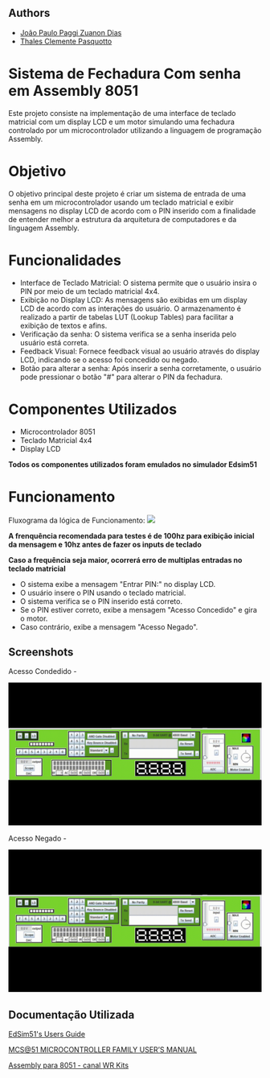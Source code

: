 
## Authors

- [João Paulo Paggi Zuanon Dias](https://github.com/nullifidianz)
- [Thales Clemente Pasquotto](https://github.com/thaleeews)

# Sistema de Fechadura Com senha em Assembly 8051

Este projeto consiste na implementação de uma interface de teclado matricial com um display LCD e um motor simulando uma fechadura controlado por um microcontrolador utilizando a linguagem de programação Assembly.

# Objetivo
O objetivo principal deste projeto é criar um sistema de entrada de uma senha em um microcontrolador usando um teclado matricial e exibir mensagens no display LCD de acordo com o PIN inserido com a finalidade de entender melhor a estrutura da arquitetura de computadores e da linguagem Assembly.

# Funcionalidades
- Interface de Teclado Matricial: O sistema permite que o usuário insira o PIN por meio de um teclado matricial 4x4.
- Exibição no Display LCD: As mensagens são exibidas em um display LCD de acordo com as interações do usuário. O armazenamento é realizado a partir de tabelas LUT (Lookup Tables) para facilitar a exibição de textos e afins.
- Verificação da senha: O sistema verifica se a senha inserida pelo usuário está correta.
- Feedback Visual: Fornece feedback visual ao usuário através do display LCD, indicando se o acesso foi concedido ou negado.
- Botão para alterar a senha: Após inserir a senha corretamente, o usuário pode pressionar o botão "#" para alterar o PIN da fechadura.
  
# Componentes Utilizados
- Microcontrolador 8051
- Teclado Matricial 4x4
- Display LCD

**Todos os componentes utilizados foram emulados no simulador Edsim51**


# Funcionamento

Fluxograma da lógica de Funcionamento:
[![](https://mermaid.ink/img/pako:eNp9ks9OwkAQxl-l2TOQLrRYamJiChgOGhONB9PL2A6w0e7UYUvk3wP5HL6Y61IKmOheuvP7vplpZmcjMspRxGLGUM69x-Flqj17Jlplirx2-8pLSE_VbFzprNaOwOmjD_WCQ7Uo32BVO06R89xSTiNtGHKoLSfEOe5oCQVqg7XexPseeqmAE-BDg0Ps1CdkNVUZ8HmL39h5Jwa5KbMPHN8ylmgUe2C-Pr3AW-IaF1s7h4yY0VCy_zTjOcf7Eg3deve0sJ0pqXhB_G9S8l_KGfvlt8-QYa5y-tt78kN3OIPG2qQ6242yQ7gl03Q9Aqc_YlESq3UztiNw-j0cJ-rujo5Vcf1eqZrX0UGxVLREgVyAyu32bX5cqTBzLDAVsb3mwK-pSPXO-qAy9LDSmYgNV9gSVZmDsfsFdmmLAyxBPxOdhiLeiA8R98J-5yIKBoH0ZdgPpWyJlYjbMpKdoN-PoiDodkPfv4h2LbF2FWRHRr2e74dBNxxEg6And98ZhgS6?type=png)](https://mermaid.live/edit#pako:eNp9ks9OwkAQxl-l2TOQLrRYamJiChgOGhONB9PL2A6w0e7UYUvk3wP5HL6Y61IKmOheuvP7vplpZmcjMspRxGLGUM69x-Flqj17Jlplirx2-8pLSE_VbFzprNaOwOmjD_WCQ7Uo32BVO06R89xSTiNtGHKoLSfEOe5oCQVqg7XexPseeqmAE-BDg0Ps1CdkNVUZ8HmL39h5Jwa5KbMPHN8ylmgUe2C-Pr3AW-IaF1s7h4yY0VCy_zTjOcf7Eg3deve0sJ0pqXhB_G9S8l_KGfvlt8-QYa5y-tt78kN3OIPG2qQ6242yQ7gl03Q9Aqc_YlESq3UztiNw-j0cJ-rujo5Vcf1eqZrX0UGxVLREgVyAyu32bX5cqTBzLDAVsb3mwK-pSPXO-qAy9LDSmYgNV9gSVZmDsfsFdmmLAyxBPxOdhiLeiA8R98J-5yIKBoH0ZdgPpWyJlYjbMpKdoN-PoiDodkPfv4h2LbF2FWRHRr2e74dBNxxEg6And98ZhgS6)

**A frenquência recomendada para testes é de 100hz para exibição inicial da mensagem e 10hz antes de fazer os inputs de teclado**

**Caso a frequência seja maior, ocorrerá erro de multiplas entradas no teclado matricial**
- O sistema exibe a mensagem "Entrar PIN:" no display LCD.
- O usuário insere o PIN usando o teclado matricial.
- O sistema verifica se o PIN inserido está correto.
- Se o PIN estiver correto, exibe a mensagem "Acesso Concedido" e gira o motor.
- Caso contrário, exibe a mensagem "Acesso Negado".


## Screenshots
Acesso Condedido - 

![Gif acesso_concedido](https://github.com/nullifidianz/Fechadura-Assembly/blob/main/img/acesso_concedido.gif)

Acesso Negado - 

![Gif acesso_negado](https://github.com/nullifidianz/Fechadura-Assembly/blob/main/img/acesso_negado.gif)


## Documentação Utilizada

[EdSim51's Users Guide](http://edsim51.com/simInstructions.html)

[MCS@51 MICROCONTROLLER FAMILY USER’S MANUAL](https://web.mit.edu/6.115/www/document/8051.pdf)

[Assembly para 8051 - canal WR Kits](https://www.youtube.com/@canalwrkits)
